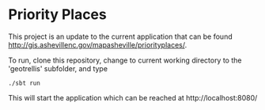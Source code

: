 Priority Places
============

This project is an update to the current application that can be found http://gis.ashevillenc.gov/mapasheville/priorityplaces/. 

To run, clone this repository, change to current working directory to the 'geotrellis' subfolder, and type 

```console
./sbt run
```

This will start the application which can be reached at http://localhost:8080/ 

